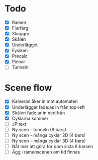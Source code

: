 # Todo

- [x] Ramen
- [x] Flerfärg
- [x] Skuggor
- [x] Skålen
- [x] Underlägget
- [x] Fysiken
- [x] Precalc
- [x] Pinnar
- [ ] Tunneln

# Scene flow

- [x] Kameran åker in mot automaten
- [x] Underlägget fade:as in från top-left
- [x] Skålen fade:ar in nedifrån
- [x] Cyklarna kommer
- [ ] JP text
- [ ] Ny scen - tunneln (8 bars)
- [ ] Ny scen - många cyklar 2D (4 bars)
- [ ] Ny scen - många cyklar 3D (4 bars)
- [ ] Nåt mer att göra för dom sista 8 barsen
- [ ] Ägg i ramenscenen om tid finnes
